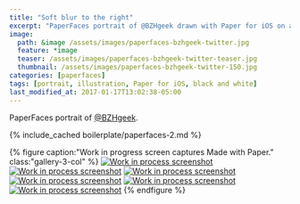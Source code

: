 ```yaml
---
title: "Soft blur to the right"
excerpt: "PaperFaces portrait of @BZHgeek drawn with Paper for iOS on an iPad."
image: 
  path: &image /assets/images/paperfaces-bzhgeek-twitter.jpg 
  feature: *image
  teaser: /assets/images/paperfaces-bzhgeek-twitter-teaser.jpg
  thumbnail: /assets/images/paperfaces-bzhgeek-twitter-150.jpg
categories: [paperfaces]
tags: [portrait, illustration, Paper for iOS, black and white]
last_modified_at: 2017-01-17T13:02:38-05:00
---
```


PaperFaces portrait of [@BZHgeek](https://twitter.com/BZHgeek).

{% include_cached boilerplate/paperfaces-2.md %}

{% figure caption:"Work in progress screen captures Made with Paper." class:"gallery-3-col" %}
[![Work in process screenshot](/assets/images/paperfaces-bzhgeek-process-1-600.jpg)](/assets/images/paperfaces-bzhgeek-process-1-lg.jpg)
[![Work in process screenshot](/assets/images/paperfaces-bzhgeek-process-2-600.jpg)](/assets/images/paperfaces-bzhgeek-process-2-lg.jpg)
[![Work in process screenshot](/assets/images/paperfaces-bzhgeek-process-3-600.jpg)](/assets/images/paperfaces-bzhgeek-process-3-lg.jpg)
[![Work in process screenshot](/assets/images/paperfaces-bzhgeek-process-4-600.jpg)](/assets/images/paperfaces-bzhgeek-process-4-lg.jpg)
[![Work in process screenshot](/assets/images/paperfaces-bzhgeek-process-5-600.jpg)](/assets/images/paperfaces-bzhgeek-process-5-lg.jpg)
[![Work in process screenshot](/assets/images/paperfaces-bzhgeek-process-6-600.jpg)](/assets/images/paperfaces-bzhgeek-process-6-lg.jpg)
{% endfigure %}
